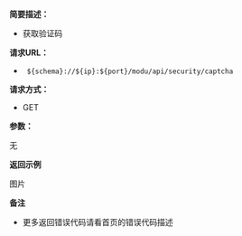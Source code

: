 **简要描述：** 

- 获取验证码

**请求URL：** 
- ` ${schema}://${ip}:${port}/modu/api/security/captcha`
  
**请求方式：**
- GET

**参数：** 

无

 **返回示例**

图片

 **备注** 

- 更多返回错误代码请看首页的错误代码描述




